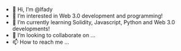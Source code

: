 - 👋 Hi, I’m @lfady
- 👀 I’m interested in Web 3.0 development and programming!
- 🌱 I’m currently learning Solidity, Javascript, Python and Web 3.0 developments!
- 💞️ I’m looking to collaborate on ...
- 📫 How to reach me ...

<!---
lfady/lfady is a ✨ special ✨ repository because its `README.md` (this file) appears on your GitHub profile.
You can click the Preview link to take a look at your changes.
--->
